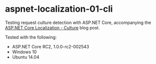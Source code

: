 # aspnet-localization-01-cli

Testing request culture detection with ASP.NET Core, accompanying the [ASP.NET Core Localization - Culture](http://www.jeffogata.com/asp-net-core-localization-culture/) blog post.

Tested with the following:
* ASP.NET Core RC2, 1.0.0-rc2-002543
* Windows 10
* Ubuntu 14.04
